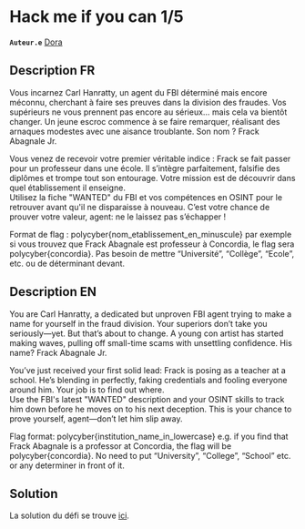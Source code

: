 # Hack me if you can 1/5

**`Auteur.e`** [Dora](https://www.linkedin.com/in/dora-bianquis/)

## Description FR

Vous incarnez Carl Hanratty, un agent du FBI déterminé mais encore méconnu, cherchant à faire ses preuves dans la division des fraudes. Vos supérieurs ne vous prennent pas encore au sérieux… mais cela va bientôt changer. Un jeune escroc commence à se faire remarquer, réalisant des arnaques modestes avec une aisance troublante. Son nom ? Frack Abagnale Jr.  

Vous venez de recevoir votre premier véritable indice : Frack se fait passer pour un professeur dans une école. Il s’intègre parfaitement, falsifie des diplômes et trompe tout son entourage. Votre mission est de découvrir dans quel établissement il enseigne.  
Utilisez la fiche "WANTED" du FBI et vos compétences en OSINT pour le retrouver avant qu'il ne disparaisse à nouveau. C’est votre chance de prouver votre valeur, agent: ne le laissez pas s’échapper !  

Format de flag : polycyber{nom_etablissement_en_minuscule} par exemple si vous trouvez que Frack Abagnale est professeur à Concordia, le flag sera polycyber{concordia}. Pas besoin de mettre “Université”, “Collège”, “Ecole”, etc. ou de déterminant devant.

## Description EN

You are Carl Hanratty, a dedicated but unproven FBI agent trying to make a name for yourself in the fraud division. Your superiors don’t take you seriously—yet. But that’s about to change. A young con artist has started making waves, pulling off small-time scams with unsettling confidence. His name? Frack Abagnale Jr.  

You’ve just received your first solid lead: Frack is posing as a teacher at a school. He’s blending in perfectly, faking credentials and fooling everyone around him. Your job is to find out where.  
Use the FBI's latest "WANTED" description and your OSINT skills to track him down before he moves on to his next deception. This is your chance to prove yourself, agent—don’t let him slip away.  

Flag format: polycyber{institution_name_in_lowercase} e.g. if you find that Frack Abagnale is a professor at Concordia, the flag will be polycyber{concordia}. No need to put “University”, “College”, “School” etc. or any determiner in front of it.

## Solution

La solution du défi se trouve [ici](solution/).
